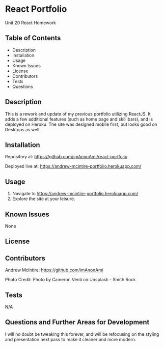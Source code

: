 # React Portfolio
Unit 20 React Homework
## Table of Contents

* Description
* Installation
* Usage
* Known Issues
* License
* Contributors
* Tests
* Questions

## Description
This is a rework and update of my previous portfolio utilizing ReactJS. It adds a few additional features (such as home page and skill bars), and is deployed on Heroku. The site was designed mobile first, but looks good on Desktops as well.

## Installation
Repository at: https://github.com/imAnonAmi/react-portfolio

Deployed live at: https://andrew-mcintire-portfolio.herokuapp.com/

## Usage
1. Navigate to https://andrew-mcintire-portfolio.herokuapp.com/
2. Explore the site at your leisure. 

## Known Issues

None

## License



## Contributors

Andrew McIntire: https://github.com/imAnonAmi

Photo Credit: Photo by Cameron Venti on Unsplash - Smith Rock 

## Tests

N/A

## Questions and Further Areas for Development
I will no doubt be tweaking this forever, and will be refocusing on the styling and presentation next pass to make it cleaner and more modern.
